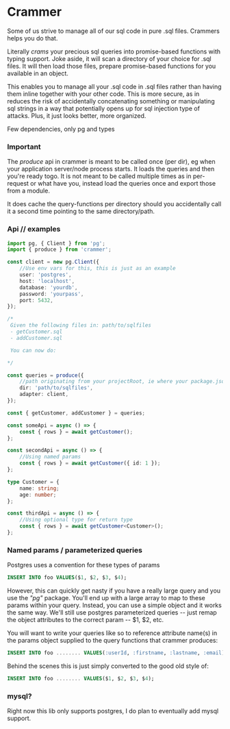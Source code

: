 # Crammer

Some of us strive to manage all of our sql code in pure .sql files. Crammers helps you do that.

Literally _crams_ your precious sql queries into promise-based functions with typing support.
Joke aside, it will scan a directory of your choice for .sql files. It will then load those
files, prepare promise-based functions for you available in an object.

This enables you to manage all your .sql code in .sql files rather than having them inline
together with your other code. This is more secure, as in reduces the risk of accidentally
concatenating something or manipulating sql strings in a way that potentially opens up
for sql injection type of attacks. Plus, it just looks better, more organized.

Few dependencies, only pg and types

### Important

The _produce_ api in crammer is meant to be called once (per dir), eg when your application server/node process starts. It
loads the queries and then you're ready togo. It is not meant to be called multiple times as
in per-request or what have you, instead load the queries once and export those from a module.

It does cache the query-functions per directory should you accidentally call it a second time pointing
to the same directory/path.

### Api // examples

```ts
import pg, { Client } from 'pg';
import { produce } from 'crammer';

const client = new pg.Client({
	//Use env vars for this, this is just as an example
	user: 'postgres',
	host: 'localhost',
	database: 'yourdb',
	password: 'yourpass',
	port: 5432,
});

/*
 Given the following files in: path/to/sqlfiles
 - getCustomer.sql
 - addCustomer.sql

 You can now do:

*/

const queries = produce({
	//path originating from your projectRoot, ie where your package.json is
	dir: 'path/to/sqlfiles',
	adapter: client,
});

const { getCustomer, addCustomer } = queries;

const someApi = async () => {
	const { rows } = await getCustomer();
};

const secondApi = async () => {
	//Using named params
	const { rows } = await getCustomer({ id: 1 });
};

type Customer = {
	name: string;
	age: number;
};

const thirdApi = async () => {
	//Using optional type for return type
	const { rows } = await getCustomer<Customer>();
};
```

### Named params / parameterized queries

Postgres uses a convention for these types of params

```sql
INSERT INTO foo VALUES($1, $2, $3, $4);
```

However, this can quickly get nasty if you have a really large query and you use
the _"pg"_ package. You'll end up with a large array to map to these params
within your query. Instead, you can use a simple object and it works the same way.
We'll still use postgres parameterized queries -- just remap the object attributes to
the correct param -- $1, $2, etc.

You will want to write your queries like so to reference attribute name(s) in the params object
supplied to the query functions that crammer produces:

```sql
INSERT INTO foo ........ VALUES(:userId, :firstname, :lastname, :email);
```

Behind the scenes this is just simply converted to the good old style of:

```sql
INSERT INTO foo ........ VALUES($1, $2, $3, $4);
```

### mysql?

Right now this lib only supports postgres, I do plan to eventually add mysql support.
